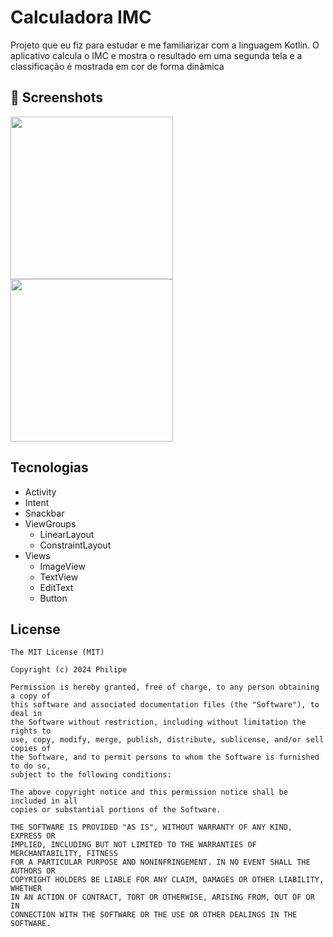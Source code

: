 # Calculadora IMC
Projeto que eu fiz para estudar e me familiarizar com a linguagem Kotlin. O aplicativo calcula o IMC e mostra o resultado em uma segunda tela e a classificação é mostrada em cor de forma dinâmica

## :camera_flash: Screenshots
<!-- You can add more screenshots here if you like -->
<img src="https://github.com/user-attachments/assets/037aa44b-93ec-4db0-b172-862ae871697e" width=260/>
<img src="https://github.com/user-attachments/assets/60196f21-3812-41c2-a61c-74d613336f52" width=260/>

## Tecnologias
- Activity
- Intent
- Snackbar
- ViewGroups
  - LinearLayout
  - ConstraintLayout
- Views
  - ImageView
  - TextView
  - EditText
  - Button 

## License
```
The MIT License (MIT)

Copyright (c) 2024 Philipe

Permission is hereby granted, free of charge, to any person obtaining a copy of
this software and associated documentation files (the "Software"), to deal in
the Software without restriction, including without limitation the rights to
use, copy, modify, merge, publish, distribute, sublicense, and/or sell copies of
the Software, and to permit persons to whom the Software is furnished to do so,
subject to the following conditions:

The above copyright notice and this permission notice shall be included in all
copies or substantial portions of the Software.

THE SOFTWARE IS PROVIDED "AS IS", WITHOUT WARRANTY OF ANY KIND, EXPRESS OR
IMPLIED, INCLUDING BUT NOT LIMITED TO THE WARRANTIES OF MERCHANTABILITY, FITNESS
FOR A PARTICULAR PURPOSE AND NONINFRINGEMENT. IN NO EVENT SHALL THE AUTHORS OR
COPYRIGHT HOLDERS BE LIABLE FOR ANY CLAIM, DAMAGES OR OTHER LIABILITY, WHETHER
IN AN ACTION OF CONTRACT, TORT OR OTHERWISE, ARISING FROM, OUT OF OR IN
CONNECTION WITH THE SOFTWARE OR THE USE OR OTHER DEALINGS IN THE SOFTWARE.
```
